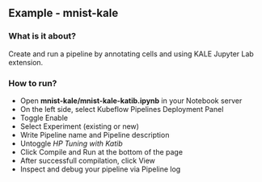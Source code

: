 ## Example - mnist-kale

### What is it about?

Create and run a pipeline by annotating cells and using KALE Jupyter Lab extension. <br/>

### How to run?

- Open **mnist-kale/mnist-kale-katib.ipynb** in your Notebook server
- On the left side, select Kubeflow Pipelines Deployment Panel
- Toggle Enable
- Select Experiment (existing or new)
- Write Pipeline name and Pipeline description
- Untoggle *HP Tuning with Katib*
- Click Compile and Run at the bottom of the page
- After successfull compilation, click View
- Inspect and debug your pipeline via Pipeline log